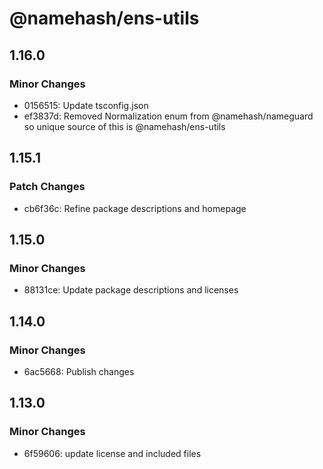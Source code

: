 # @namehash/ens-utils

## 1.16.0

### Minor Changes

- 0156515: Update tsconfig.json
- ef3837d: Removed Normalization enum from @namehash/nameguard so unique source of this is @namehash/ens-utils

## 1.15.1

### Patch Changes

- cb6f36c: Refine package descriptions and homepage

## 1.15.0

### Minor Changes

- 88131ce: Update package descriptions and licenses

## 1.14.0

### Minor Changes

- 6ac5668: Publish changes

## 1.13.0

### Minor Changes

- 6f59606: update license and included files
